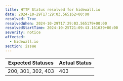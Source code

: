 ```yaml
---
title: HTTP Status resolved for hidewall.io
date: 2024-10-29T17:29:03.565162+00:00
resolved: True
resolvedWhen: 2024-10-29T17:29:03.565179+00:00
resolvedStartTime: 2024-10-25T21:09:43.161639+00:00
severity: notice
affected:
  - hidewall.io
section: issue
---
```


| Expected Statuses | Actual Status  |
|-------------------|----------------|
| 200, 301, 302, 403 | 403 |

